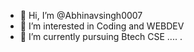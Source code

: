 - 👋 Hi, I’m @Abhinavsingh0007
- 👀 I’m interested in Coding and WEBDEV
- 🌱 I’m currently pursuing Btech CSE ....
.


<!---
Abhinavsingh0007/Abhinavsingh0007 is a ✨ special ✨ repository because its `README.md` (this file) appears on your GitHub profile.
You can click the Preview link to take a look at your changes.
--->
